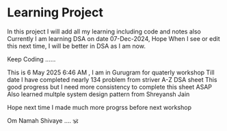 # Learning Project

In this project I will add all my learning including code and notes also
Currently I am learning DSA on date 07-Dec-2024, Hope When I see or edit this next time, I will be better in DSA as I am now. 

Keep Coding ......

This is 6 May 2025 6:46 AM , I am in Gurugram for quaterly workshop
Till date I have completed nearly 134 problem from striver A-Z  DSA sheet
This good progress but I need more consistency to complete this sheet ASAP
Also learned multple system design pattern from Shreyansh Jain

Hope next time I made much more progrss before next workshop

Om Namah Shivaye .... 🕉️
